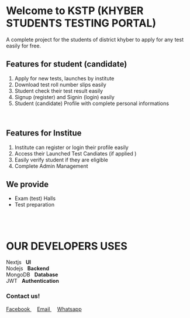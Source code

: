 # Welcome to KSTP (KHYBER STUDENTS TESTING PORTAL)
A complete project for the students of district khyber to apply for any test easily for free.

## Features for student (candidate)
<ol>
    <li> Apply for new tests, launches by institute </li>
    <li> Download test roll number slips easily </li>
    <li> Student check their test result easily </li>
    <li> Signup (register) and Signin (login) easily </li>
    <li> Student (candidate) Profile with complete personal informations </li>
</ol>
<br/>

## Features for Institue
<ol>
    <li> Institute can register or login their profile easily </li>
    <li> Access their Launched Test Candiates (if applied ) </li>
    <li> Easily verify student if they are eligible </li>
    <li> Complete Admin Management </li>
</ol>

## We provide 
<ul>
    <li> Exam (test) Halls </li>
    <li> Test preparation </li>
</ul>




<br />
<br />

# OUR DEVELOPERS USES
Nextjs &nbsp; <b> UI </b>  <br/>
Nodejs &nbsp; <b> Backend </b>  <br/>
MongoDB &nbsp; <b> Database </b>  <br/>
JWT &nbsp; <b> Authentication </b>  <br/>




### Contact us!
<a href="https://facebook.com/mhghazna" target="_blank"> Facebook </a>
&nbsp; &nbsp; 
<a href="mailto:muhammadhasnainghazna@gmail.com" target="_blank"> Email </a>
&nbsp; &nbsp; 
<a href="https://wa.me+923251857693" target="_blank"> Whatsapp </a>
